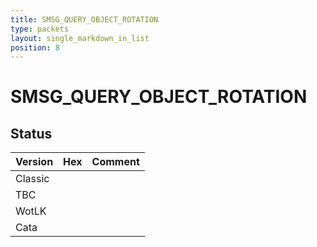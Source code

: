 ```yaml
---
title: SMSG_QUERY_OBJECT_ROTATION
type: packets
layout: single_markdown_in_list
position: 8
---
```


# SMSG_QUERY_OBJECT_ROTATION

## Status

Version | Hex | Comment
---------- | ---------- | ---------- 
Classic |  |  
TBC |  |  
WotLK |  |  
Cata |  |  
